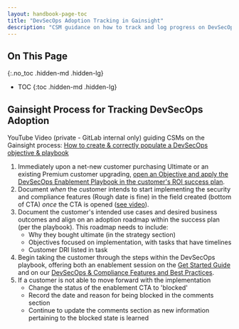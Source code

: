 ```yaml
---
layout: handbook-page-toc
title: "DevSecOps Adoption Tracking in Gainsight"
description: "CSM guidance on how to track and log progress on DevSecOps usecase adoption"
---
```


## On This Page

{:.no_toc .hidden-md .hidden-lg}

- TOC
{:toc .hidden-md .hidden-lg}

## Gainsight Process for Tracking DevSecOps Adoption

YouTube Video (private - GitLab internal only) guiding CSMs on the Gainsight process: [How to create & correctly populate a DevSecOps objective & playbook](https://youtu.be/lL1HQTUTdiQ)


1. Immediately upon a net-new customer purchasing Ultimate or an existing Premium customer upgrading, [open an Objective and apply the DevSecOps Enablement Playbook in the customer's ROI success plan](/handbook/customer-success/csm/stage-enablement-and-expansion/#where-do-i-track-the-use-case-enablement-and-expansion).  
1. Document *when* the customer intends to start implementing the security and compliance features (Rough date is fine) in the field created (bottom of CTA) *once* the CTA is opened ([see video](https://youtu.be/lL1HQTUTdiQ?t=62)). 
1. Document the customer's intended use cases and desired business outcomes and align on an adoption roadmap within the success plan (per the playbook). This roadmap needs to include:
   * Why they bought ultimate (in the strategy section)
   * Objectives focused on implementation, with tasks that have timelines
   * Customer DRI listed in task
1. Begin taking the customer through the steps within the DevSecOps playbook, offering both an enablement session on the [Get Started Guide](https://docs.gitlab.com/ee/user/application_security/get-started-security.html) and on our [DevSecOps & Compliance Features and Best Practices](/handbook/customer-success/workshops/secure/).  
1. If a customer is not able to move forward with the implementation
   * Change the status of the enablement CTA to 'blocked'
   * Record the date and reason for being blocked in the comments section
   * Continue to update the comments section as new information pertaining to the blocked state is learned
